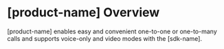 # [product-name] Overview

[product-name] enables easy and convenient one-to-one or one-to-many calls and supports voice-only and video modes with the [sdk-name].
